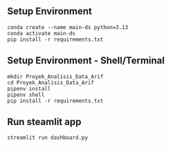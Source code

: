 
## Setup Environment
```
conda create --name main-ds python=3.13
conda activate main-ds
pip install -r requirements.txt

```


## Setup Environment - Shell/Terminal
```
mkdir Proyek_Analisis_Data_Arif
cd Proyek_Analisis_Data_Arif
pipenv install
pipenv shell
pip install -r requirements.txt

```

## Run steamlit app
```
streamlit run dashboard.py

```
